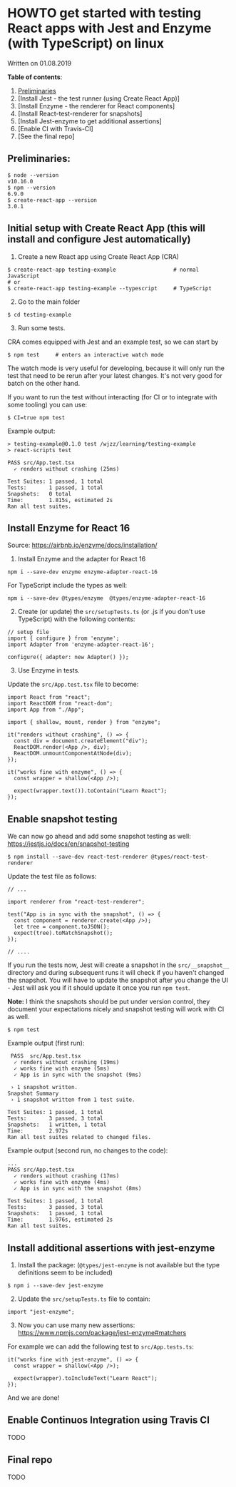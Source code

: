 # HOWTO get started with testing React apps with Jest and Enzyme (with TypeScript) on linux

Written on 01.08.2019

__Table of contents__:

1. [Preliminaries](https://github.com/wjzz/dev-notes/blob/master/jest-enzyme-starter.md#preliminaries)
2. [Install Jest - the test runner (using Create React App)]
3. [Install Enzyme - the renderer for React components]
4. [Install React-test-renderer for snapshots]
5. [Install Jest-enzyme to get additional assertions]
6. [Enable CI with Travis-CI]
7. [See the final repo]

## Preliminaries:

```
$ node --version
v10.16.0
$ npm --version
6.9.0
$ create-react-app --version
3.0.1
```

## Initial setup with Create React App (this will install and configure Jest automatically)

1. Create a new React app using Create React App (CRA)

```
$ create-react-app testing-example                  # normal JavaScript
# or 
$ create-react-app testing-example --typescript     # TypeScript
```

2. Go to the main folder

```
$ cd testing-example
```

3. Run some tests.

CRA comes equipped with Jest and an example test, so we can start by

```
$ npm test     # enters an interactive watch mode
```

The watch mode is very useful for developing, because it will only run the test that need to be rerun after your latest changes. It's not very good for batch on the other hand.

If you want to run the test without interacting (for CI or to integrate with some tooling) you can use:
```
$ CI=true npm test
```

Example output:

```
> testing-example@0.1.0 test /wjzz/learning/testing-example
> react-scripts test

PASS src/App.test.tsx
  ✓ renders without crashing (25ms)

Test Suites: 1 passed, 1 total
Tests:       1 passed, 1 total
Snapshots:   0 total
Time:        1.815s, estimated 2s
Ran all test suites.
```

## Install Enzyme for React 16

Source: 
https://airbnb.io/enzyme/docs/installation/

1. Install Enzyme and the adapter for React 16

```
npm i --save-dev enzyme enzyme-adapter-react-16
```

For TypeScript include the types as well:

```
npm i --save-dev @types/enzyme  @types/enzyme-adapter-react-16
```

2. Create (or update) the `src/setupTests.ts` (or .js if you don't use TypeScript) with the following contents:

```
// setup file
import { configure } from 'enzyme';
import Adapter from 'enzyme-adapter-react-16';

configure({ adapter: new Adapter() });
```

3. Use Enzyme in tests.

Update the `src/App.test.tsx` file to become:

```
import React from "react";
import ReactDOM from "react-dom";
import App from "./App";

import { shallow, mount, render } from "enzyme";

it("renders without crashing", () => {
  const div = document.createElement("div");
  ReactDOM.render(<App />, div);
  ReactDOM.unmountComponentAtNode(div);
});

it("works fine with enzyme", () => {
  const wrapper = shallow(<App />);

  expect(wrapper.text()).toContain("Learn React");
});
```

## Enable snapshot testing

We can now go ahead and add some snapshot testing as well:
https://jestjs.io/docs/en/snapshot-testing

```
$ npm install --save-dev react-test-renderer @types/react-test-renderer
```

Update the test file as follows:

```
// ...

import renderer from "react-test-renderer";

test("App is in sync with the snapshot", () => {
  const component = renderer.create(<App />);
  let tree = component.toJSON();
  expect(tree).toMatchSnapshot();
});

// ....

```

If you run the tests now, Jest will create a snapshot in the `src/__snapshot__` directory and during subsequent runs it will check if you haven't changed the snapshot. You will have to update the snapshot after you change the UI - Jest will ask you if it should update it once you run `npm test`. 

__Note:__ I think the snapshots should be put under version control, they document your expectations nicely and snapshot testing will work with CI as well.

```
$ npm test
```

Example output (first run):

```
 PASS  src/App.test.tsx
  ✓ renders without crashing (19ms)
  ✓ works fine with enzyme (5ms)
  ✓ App is in sync with the snapshot (9ms)

 › 1 snapshot written.
Snapshot Summary
 › 1 snapshot written from 1 test suite.

Test Suites: 1 passed, 1 total
Tests:       3 passed, 3 total
Snapshots:   1 written, 1 total
Time:        2.972s
Ran all test suites related to changed files.
```

Example output (second run, no changes to the code):
```
...
PASS src/App.test.tsx
  ✓ renders without crashing (17ms)
  ✓ works fine with enzyme (4ms)
  ✓ App is in sync with the snapshot (8ms)
  
Test Suites: 1 passed, 1 total
Tests:       3 passed, 3 total
Snapshots:   1 passed, 1 total
Time:        1.976s, estimated 2s
Ran all test suites.
```

## Install additional assertions with jest-enzyme

1. Install the package: (`@types/jest-enzyme` is not available but the type definitions seem to be included)

```
$ npm i --save-dev jest-enzyme
```

2. Update the `src/setupTests.ts` file to contain:

```
import "jest-enzyme";
```

3. Now you can use many new assertions:
https://www.npmjs.com/package/jest-enzyme#matchers

For example we can add the following test to `src/App.tests.ts`:

```
it("works fine with jest-enzyme", () => {
  const wrapper = shallow(<App />);

  expect(wrapper).toIncludeText("Learn React");
});
```

And we are done!

## Enable Continuos Integration using Travis CI

TODO

## Final repo

TODO
